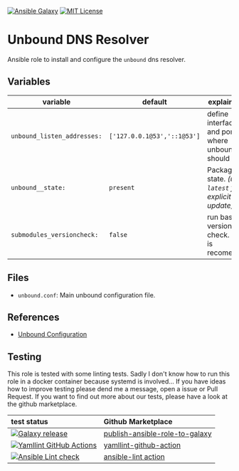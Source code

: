 [![Ansible Galaxy](https://raw.githubusercontent.com/roles-ansible/ansible_role_unbound/main/.github/galaxy.svg?sanitize=true)](https://galaxy.ansible.com/do1jlr/unbound) [![MIT License](https://raw.githubusercontent.com/roles-ansible/ansible_role_unbound/main/.github/license.svg?sanitize=true)](https://github.com/roles-ansible/ansible_role_unbound/blob/main/LICENSE)

 Unbound DNS Resolver
======================

Ansible role to install and configure the `unbound` dns resolver.

Variables
---------

| variable | default | explaination |
| -------- | ------- | ------------ |
| ``unbound_listen_addresses:`` | ``['127.0.0.1@53','::1@53']`` | define interfaces and ports where unbound should listen |
| ``unbound__state:`` | ``present`` | Package state. *(use ``latest`` for explicit update)*
| ``submodules_versioncheck:`` | ``false`` | run basic versions check. ``true`` is recomended. |

 Files
-------

* `unbound.conf`:
  Main unbound configuration file.


 References
------------

* [Unbound Configuration](https://nlnetlabs.nl/documentation/unbound/unbound.conf/)

## Testing
This role is tested with some linting tests. Sadly I don't know how to run this role in a docker container because systemd is involved... If you have ideas how to improve testing please dend me a message, open a issue or Pull Request.
If you want to find out more about our tests, please have a look at the github marketplace.

| test status | Github Marketplace |
| :---------  | :----------------  |
| [![Galaxy release](https://github.com/roles-ansible/ansible_role_unbound/actions/workflows/galaxy.yml/badge.svg)](https://github.com/roles-ansible/ansible_role_unbound/actions/workflows/galaxy.yml) | [publish-ansible-role-to-galaxy](https://github.com/marketplace/actions/publish-ansible-role-to-galaxy) |
| [![Yamllint GitHub Actions](https://github.com/roles-ansible/ansible_role_unbound/actions/workflows/yamllint.yaml/badge.svg)](https://github.com/roles-ansible/ansible_role_unbound/actions/workflows/yamllint.yaml) | [yamllint-github-action](https://github.com/marketplace/actions/yamllint-github-action) |
| [![Ansible Lint check](https://github.com/roles-ansible/ansible_role_unbound/actions/workflows/ansible-linting-check.yml/badge.svg)](https://github.com/roles-ansible/ansible_role_unbound/actions/workflows/ansible-linting-check.yml) | [ansible-lint action](https://github.com/marketplace/actions/ansible-lint)

